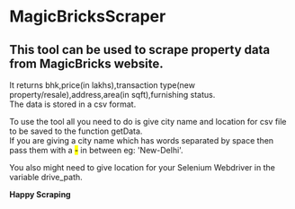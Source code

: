 # MagicBricksScraper

## This tool can be used to scrape property data from MagicBricks website.<br/>
It returns bhk,price(in lakhs),transaction type(new property/resale),address,area(in sqft),furnishing status.<br/>
The data is stored in a csv format.<br/>

To use the tool all you need to do is give city name and location for csv file to be saved to the function getData.<br/>If you are giving a city name which has words separated by space then pass them with a <mark>-</mark> in between eg: 'New-Delhi'.

You also might need to give location for your Selenium Webdriver in the variable drive_path.<br/>

<b>Happy Scraping</b>
